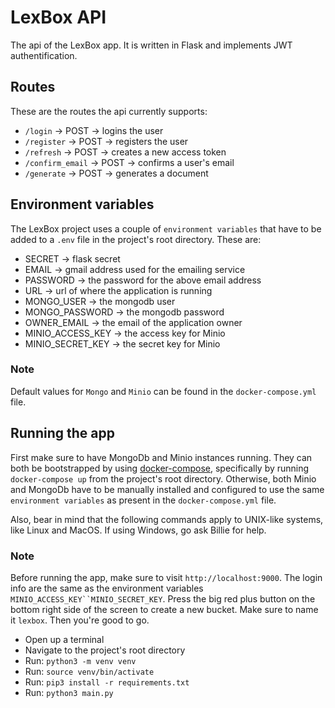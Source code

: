 # LexBox API
The api of the LexBox app. It is written in Flask and implements JWT authentification.

## Routes
These are the routes the api currently supports:
* `/login` -> POST -> logins the user
* `/register` -> POST -> registers the user
* `/refresh` -> POST -> creates a new access token
* `/confirm_email` -> POST -> confirms a user's email
* `/generate` -> POST -> generates a document

## Environment variables
The LexBox project uses a couple of `environment variables` that have to be added to
a `.env` file in the project's root directory. These are:
* SECRET -> flask secret
* EMAIL -> gmail address used for the emailing service
* PASSWORD -> the password for the above email address
* URL -> url of where the application is running
* MONGO_USER -> the mongodb user 
* MONGO_PASSWORD -> the mongodb password
* OWNER_EMAIL -> the email of the application owner
* MINIO_ACCESS_KEY -> the access key for Minio 
* MINIO_SECRET_KEY -> the secret key for Minio

### Note
Default values for `Mongo` and `Minio` can be found in the `docker-compose.yml` file.
## Running the app
First make sure to have MongoDb and Minio instances running. They can both be 
bootstrapped by using [docker-compose](https://docs.docker.com/compose/), specifically
by running `docker-compose up` from the project's root directory.
Otherwise, both Minio and MongoDb have to be manually installed and configured to use
the same `environment variables` as present in the `docker-compose.yml` file.  

Also, bear in mind that the following commands apply to UNIX-like systems,
like Linux and MacOS. If using Windows, go ask Billie for help. 

### Note 
Before running the app, make sure to visit `http://localhost:9000`. The login info are the
same as the environment variables `MINIO_ACCESS_KEY``MINIO_SECRET_KEY`. 
Press the big red plus button on the bottom right side of the screen to create a new bucket.
Make sure to name it `lexbox`. Then you're good to go.


* Open up a terminal
* Navigate to the project's root directory
* Run: `python3 -m venv venv`
* Run: `source venv/bin/activate`
* Run: `pip3 install -r requirements.txt`
* Run: `python3 main.py`
